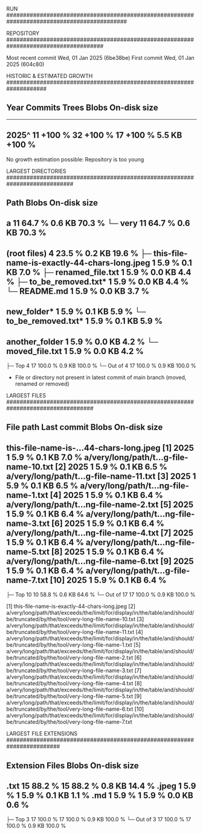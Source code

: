 
RUN ############################################################################################


REPOSITORY #####################################################################################

Most recent commit         Wed, 01 Jan 2025 (6be38be)
First commit               Wed, 01 Jan 2025 (604c80)

HISTORIC & ESTIMATED GROWTH ####################################################################

Year        Commits                  Trees                  Blobs           On-disk size
------------------------------------------------------------------------------------------------
------------------------------------------------------------------------------------------------
2025^            11  +100 %             32  +100 %             17  +100 %         5.5 KB  +100 %
------------------------------------------------------------------------------------------------
No growth estimation possible: Repository is too young

LARGEST DIRECTORIES ############################################################################

Path                                                        Blobs           On-disk size
------------------------------------------------------------------------------------------------
a                                                              11  64.7 %         0.6 KB  70.3 %
└─ very                                                        11  64.7 %         0.6 KB  70.3 %
------------------------------------------------------------------------------------------------
(root files)                                                    4  23.5 %         0.2 KB  19.6 %
├─ this-file-name-is-exactly-44-chars-long.jpeg                 1   5.9 %         0.1 KB   7.0 %
├─ renamed_file.txt                                             1   5.9 %         0.0 KB   4.4 %
├─ to_be_removed.txt*                                           1   5.9 %         0.0 KB   4.4 %
└─ README.md                                                    1   5.9 %         0.0 KB   3.7 %
------------------------------------------------------------------------------------------------
new_folder*                                                     1   5.9 %         0.1 KB   5.9 %
└─ to_be_removed.txt*                                           1   5.9 %         0.1 KB   5.9 %
------------------------------------------------------------------------------------------------
another_folder                                                  1   5.9 %         0.0 KB   4.2 %
└─ moved_file.txt                                               1   5.9 %         0.0 KB   4.2 %
------------------------------------------------------------------------------------------------
├─ Top 4                                                       17 100.0 %         0.9 KB 100.0 %
└─ Out of 4                                                    17 100.0 %         0.9 KB 100.0 %

* File or directory not present in latest commit of main branch (moved, renamed or removed)

LARGEST FILES ##################################################################################

File path                              Last commit          Blobs           On-disk size
------------------------------------------------------------------------------------------------
this-file-name-is-...44-chars-long.jpeg [1]   2025              1   5.9 %         0.1 KB   7.0 %
a/very/long/path/t...g-file-name-10.txt [2]   2025              1   5.9 %         0.1 KB   6.5 %
a/very/long/path/t...g-file-name-11.txt [3]   2025              1   5.9 %         0.1 KB   6.5 %
a/very/long/path/t...ng-file-name-1.txt [4]   2025              1   5.9 %         0.1 KB   6.4 %
a/very/long/path/t...ng-file-name-2.txt [5]   2025              1   5.9 %         0.1 KB   6.4 %
a/very/long/path/t...ng-file-name-3.txt [6]   2025              1   5.9 %         0.1 KB   6.4 %
a/very/long/path/t...ng-file-name-4.txt [7]   2025              1   5.9 %         0.1 KB   6.4 %
a/very/long/path/t...ng-file-name-5.txt [8]   2025              1   5.9 %         0.1 KB   6.4 %
a/very/long/path/t...ng-file-name-6.txt [9]   2025              1   5.9 %         0.1 KB   6.4 %
a/very/long/path/t...g-file-name-7.txt [10]   2025              1   5.9 %         0.1 KB   6.4 %
------------------------------------------------------------------------------------------------
├─ Top 10                                                      10  58.8 %         0.6 KB  64.6 %
└─ Out of 17                                                   17 100.0 %         0.9 KB 100.0 %

[1] this-file-name-is-exactly-44-chars-long.jpeg
[2] a/very/long/path/that/exceeds/the/limit/for/display/in/the/table/and/should/be/truncated/by/the/tool/very-long-file-name-10.txt
[3] a/very/long/path/that/exceeds/the/limit/for/display/in/the/table/and/should/be/truncated/by/the/tool/very-long-file-name-11.txt
[4] a/very/long/path/that/exceeds/the/limit/for/display/in/the/table/and/should/be/truncated/by/the/tool/very-long-file-name-1.txt
[5] a/very/long/path/that/exceeds/the/limit/for/display/in/the/table/and/should/be/truncated/by/the/tool/very-long-file-name-2.txt
[6] a/very/long/path/that/exceeds/the/limit/for/display/in/the/table/and/should/be/truncated/by/the/tool/very-long-file-name-3.txt
[7] a/very/long/path/that/exceeds/the/limit/for/display/in/the/table/and/should/be/truncated/by/the/tool/very-long-file-name-4.txt
[8] a/very/long/path/that/exceeds/the/limit/for/display/in/the/table/and/should/be/truncated/by/the/tool/very-long-file-name-5.txt
[9] a/very/long/path/that/exceeds/the/limit/for/display/in/the/table/and/should/be/truncated/by/the/tool/very-long-file-name-6.txt
[10] a/very/long/path/that/exceeds/the/limit/for/display/in/the/table/and/should/be/truncated/by/the/tool/very-long-file-name-7.txt

LARGEST FILE EXTENSIONS ########################################################################

Extension                            Files                  Blobs           On-disk size
------------------------------------------------------------------------------------------------
.txt                                    15  88.2 %             15  88.2 %         0.8 KB  14.4 %
.jpeg                                    1   5.9 %              1   5.9 %         0.1 KB   1.1 %
.md                                      1   5.9 %              1   5.9 %         0.0 KB   0.6 %
------------------------------------------------------------------------------------------------
├─ Top 3                                17 100.0 %             17 100.0 %         0.9 KB 100.0 %
└─ Out of 3                             17 100.0 %             17 100.0 %         0.9 KB 100.0 %

